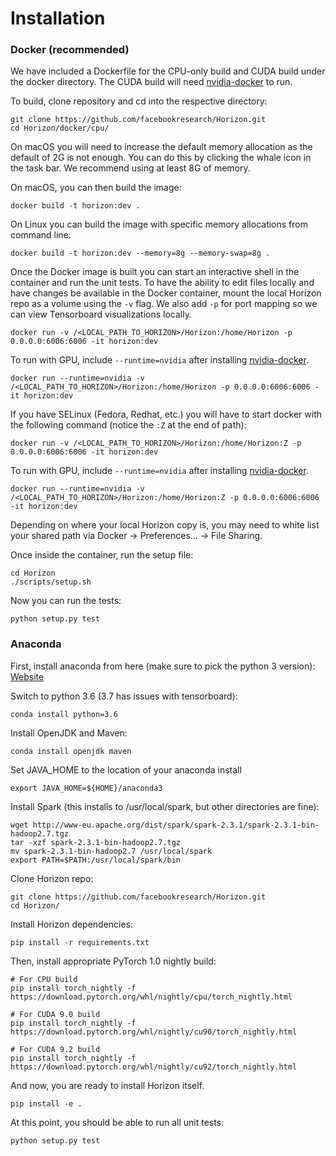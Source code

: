 # Installation

### Docker (recommended)

We have included a Dockerfile for the CPU-only build and CUDA build under the docker directory.
The CUDA build will need [nvidia-docker](https://github.com/NVIDIA/nvidia-docker) to run.

To build, clone repository and cd into the respective directory:
```
git clone https://github.com/facebookresearch/Horizon.git
cd Horizon/docker/cpu/
```

On macOS you will need to increase the default memory allocation as the default of 2G is not enough. You can do this by clicking the whale icon in the task bar. We recommend using at least 8G of memory.

On macOS, you can then build the image:
```
docker build -t horizon:dev .
```
On Linux you can build the image with specific memory allocations from command line:
```
docker build -t horizon:dev --memory=8g --memory-swap=8g .
```

Once the Docker image is built you can start an interactive shell in the container and run the unit tests. To have the ability to edit files locally and have changes be available in the Docker container, mount the local Horizon repo as a volume using the `-v` flag. We also add `-p` for port mapping so we can view Tensorboard visualizations locally.
```
docker run -v /<LOCAL_PATH_TO_HORIZON>/Horizon:/home/Horizon -p 0.0.0.0:6006:6006 -it horizon:dev
```

To run with GPU, include `--runtime=nvidia` after installing [nvidia-docker](https://github.com/NVIDIA/nvidia-docker).

```
docker run --runtime=nvidia -v /<LOCAL_PATH_TO_HORIZON>/Horizon:/home/Horizon -p 0.0.0.0:6006:6006 -it horizon:dev
```

If you have SELinux (Fedora, Redhat, etc.) you will have to start docker with the following command (notice the `:Z` at the end of path):

```
docker run -v /<LOCAL_PATH_TO_HORIZON>/Horizon:/home/Horizon:Z -p 0.0.0.0:6006:6006 -it horizon:dev
```

To run with GPU, include `--runtime=nvidia` after installing [nvidia-docker](https://github.com/NVIDIA/nvidia-docker).

```
docker run --runtime=nvidia -v /<LOCAL_PATH_TO_HORIZON>/Horizon:/home/Horizon:Z -p 0.0.0.0:6006:6006 -it horizon:dev
```

Depending on where your local Horizon copy is, you may need to white list your shared path via Docker -> Preferences... -> File Sharing.

Once inside the container, run the setup file:
```
cd Horizon
./scripts/setup.sh
```

Now you can run the tests:
```
python setup.py test
```

### Anaconda

First, install anaconda from here (make sure to pick the python 3 version): [Website](https://www.anaconda.com/)

Switch to python 3.6 (3.7 has issues with tensorboard):
```
conda install python=3.6
```

Install OpenJDK and Maven:
```
conda install openjdk maven
```

Set JAVA_HOME to the location of your anaconda install
```
export JAVA_HOME=${HOME}/anaconda3
```

Install Spark (this installs to /usr/local/spark, but other directories are fine):
```
wget http://www-eu.apache.org/dist/spark/spark-2.3.1/spark-2.3.1-bin-hadoop2.7.tgz
tar -xzf spark-2.3.1-bin-hadoop2.7.tgz
mv spark-2.3.1-bin-hadoop2.7 /usr/local/spark
export PATH=$PATH:/usr/local/spark/bin
```

Clone Horizon repo:
```
git clone https://github.com/facebookresearch/Horizon.git
cd Horizon/
```

Install Horizon dependencies:
```
pip install -r requirements.txt
```

Then, install appropriate PyTorch 1.0 nightly build:
```
# For CPU build
pip install torch_nightly -f https://download.pytorch.org/whl/nightly/cpu/torch_nightly.html

# For CUDA 9.0 build
pip install torch_nightly -f https://download.pytorch.org/whl/nightly/cu90/torch_nightly.html

# For CUDA 9.2 build
pip install torch_nightly -f https://download.pytorch.org/whl/nightly/cu92/torch_nightly.html
```

And now, you are ready to install Horizon itself.

```
pip install -e .
```

At this point, you should be able to run all unit tests:

```
python setup.py test
```
